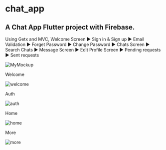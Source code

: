 # chat_app

## A Chat App Flutter project with Firebase.
Using Getx and MVC,
 Welcome Screen ► Sign in & Sign up ► Email Validation ► Forget Password ► Change Password ► Chats Screen ► Search Chats ► Message Screen  ► Edit Profile Screen ► Pending requests ► Sent requests

![MyMockup](https://github.com/yacinekadda8/flutter_chat_app/assets/79672812/e31532ca-8dab-45e4-8800-6dd1ad944882)

Welcome

![welcome](https://github.com/yacinekadda8/flutter_chat_app/assets/79672812/13268384-eb64-404d-bb32-0ed27b261483)

Auth

![auth](https://github.com/yacinekadda8/flutter_chat_app/assets/79672812/ce943717-067e-4fa2-89aa-805ce02af1de)

Home

![home](https://github.com/yacinekadda8/flutter_chat_app/assets/79672812/79696e4a-7485-4fed-ad1d-d2a29a0924bb)

More

![more](https://github.com/yacinekadda8/flutter_chat_app/assets/79672812/2b33d00d-185d-43d7-a8ec-277dd5d2bded)




